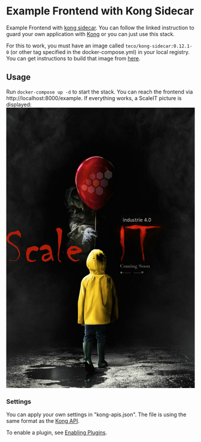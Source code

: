 # Example Frontend with Kong Sidecar
Example Frontend with [kong sidecar](https://github.com/ScaleIT-Org/kong-sidecar). You can follow the linked instruction to guard your own application with [Kong](https://getkong.org) or you can just use this stack. 

For this to work, you must have an image called `teco/kong-sidecar:0.12.1-0` (or other tag specified in the docker-compose.yml) in your local registry. You can get instructions to build that image from [here](https://github.com/ScaleIT-Org/kong-sidecar).

## Usage
Run `docker-compose up -d` to start the stack. You can reach the frontend via http://localhost:8000/example. If everything works, a ScaleIT picture is displayed:
![ScaleIT](html/scaleIt.jpg)

### Settings
You can apply your own settings in "kong-apis.json". The file is using the same format as the [Kong API](https://getkong.org/docs/0.12.x/admin-api/#add-api).

To enable a plugin, see [Enabling Plugins](https://getkong.org/docs/0.12.x/getting-started/enabling-plugins/).